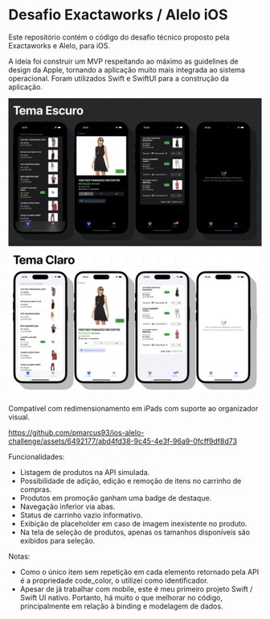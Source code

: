 # Desafio Exactaworks / Alelo iOS

Este repositório contém o código do desafio técnico proposto pela Exactaworks e Alelo, para iOS.

A ideia foi construir um MVP respeitando ao máximo as guidelines de design da Apple, tornando a aplicação muito mais integrada ao sistema operacional. Foram utilizados Swift e SwiftUI para a construção da aplicação.

![Captura de tela do app no modo escuro](/screenshots/AleloChallengeDarkMode.jpg)
![Captura de tela do app no modo claro](/screenshots/AleloChallengeLightMode.jpg)


Compatível com redimensionamento em iPads com suporte ao organizador visual. 

https://github.com/pmarcus93/ios-alelo-challenge/assets/6492177/abd4fd38-9c45-4e3f-96a9-0fcff9df8d73


Funcionalidades:

- Listagem de produtos na API simulada.
- Possibilidade de adição, edição e remoção de itens no carrinho de compras.
- Produtos em promoção ganham uma badge de destaque.
- Navegação inferior via abas.
- Status de carrinho vazio informativo.
- Exibição de placeholder em caso de imagem inexistente no produto.
- Na tela de seleção de produtos, apenas os tamanhos disponíveis são exibidos para seleção.


Notas:

- Como o único item sem repetição em cada elemento retornado pela API é a propriedade code_color, o utilizei como identificador.
- Apesar de já trabalhar com mobile, este é meu primeiro projeto Swift / Swift UI nativo. Portanto, há muito o que melhorar no código, principalmente em relação à binding e modelagem de dados.